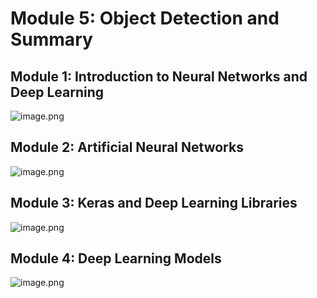 

# Module 5: Object Detection and Summary
## Module 1: Introduction to Neural Networks and Deep Learning
![image.png](https://prod-files-secure.s3.us-west-2.amazonaws.com/03e82b26-cccb-4906-bb56-adabcbdc0655/a8d40bcb-c482-4026-8872-311e16b2dc63/image.png?X-Amz-Algorithm=AWS4-HMAC-SHA256&X-Amz-Content-Sha256=UNSIGNED-PAYLOAD&X-Amz-Credential=ASIAZI2LB4664ZMZJLJ4%2F20250207%2Fus-west-2%2Fs3%2Faws4_request&X-Amz-Date=20250207T231339Z&X-Amz-Expires=3600&X-Amz-Security-Token=IQoJb3JpZ2luX2VjEGYaCXVzLXdlc3QtMiJGMEQCIDLNluH3V%2BsdouwJxLJ%2BZbnXkmS04QdF53xpTvZnAkqaAiAzElgdXqvy9M4V%2BJS5ya4HNz4Pw7fxge2u0poF6FlegSr%2FAwh%2FEAAaDDYzNzQyMzE4MzgwNSIM0NRd9sJ0P81jINKkKtwDqnOVZWHXzbTH%2FY8b3CsS19aEyvCd9jK%2Ba2Lbf6E9UIsZafGzqdorNHBAu3IuS%2FHnDEtPeEpbjycESqYZSSdGzSIOUGil5JbSGoTRfnimnFwaaK%2FhAd7Fp4n2%2BJ9fLOBnkKwqRMAl%2BKQbVYz3zkN7BKs5MkCaXHcE00XQJTu2PuQcHD3BJYULS9%2B1ih%2BKrxiC%2B6KxY2SvtybX90wyOjjO3cWFAdU%2BTxfIF%2Fz6bTq%2FAEYmJro3Y%2Be%2FYXBGe9jcTxpZq9qcc3SgvmZOdffCKloQk8G39r2ascwJF3zCAFpGqxQuDmDUZHc6sk3OnzSFSxz5CQ6rPhYX92PQQY%2FM0Wr38AOGf33SCZqzFrV7k8lHRtYdSXkNJNJtyWB5R%2Fwg4WGwe499y2B717atFSSwdlrXXSdgn9lnlh8LEbkMY%2BovESZz%2F2vt1acCsEIkY%2FmCVTbCM25bj2iW6%2F0BAm3LfHO4%2B9eQ9xYZlK4V0Wp3xrb7qWzLf7PnqAKfihZuM8NpmgsSMSp6UqKrDUuqm4Heg6EAuVglEOP9f0H%2BH0rYlaSDGxH1k9vmiNu9ow1Ol1UVa4xZfAJdH21jwryUsoKWXg8EbCXjGR%2F6Y0XeQaFLWFT16gsRdf2iPGCKbWzr49Uwuv6ZvQY6pgEyveMzZSW9D8%2BO53ZcAEU2ODpsrIHwqDVOztPaw7EikvIRNYLaDrByLJnaxUcSpgpUEYsIRE2ETPYuBm%2FaqxZKXiRexP0EeR0IWvag1wpqyL8LQOT89oprfn5XQzmmrH0MOJ6goM%2FE7MBmkYDB4fGoa7Yjy9otBD7PvYsUrPweSNzE2FPfxxGT52SBcFLuxaZK81goy5%2BiNQpXwg6RQ76z3663M1kq&X-Amz-Signature=6f5fb99c769deed6be4b1868f36f943bc380312d1146c94b476ae163eb234ed2&X-Amz-SignedHeaders=host&x-id=GetObject)
## Module 2: Artificial Neural Networks
![image.png](https://prod-files-secure.s3.us-west-2.amazonaws.com/03e82b26-cccb-4906-bb56-adabcbdc0655/5157ca89-62da-41d9-a98f-6432b71047a9/image.png?X-Amz-Algorithm=AWS4-HMAC-SHA256&X-Amz-Content-Sha256=UNSIGNED-PAYLOAD&X-Amz-Credential=ASIAZI2LB4664ZMZJLJ4%2F20250207%2Fus-west-2%2Fs3%2Faws4_request&X-Amz-Date=20250207T231339Z&X-Amz-Expires=3600&X-Amz-Security-Token=IQoJb3JpZ2luX2VjEGYaCXVzLXdlc3QtMiJGMEQCIDLNluH3V%2BsdouwJxLJ%2BZbnXkmS04QdF53xpTvZnAkqaAiAzElgdXqvy9M4V%2BJS5ya4HNz4Pw7fxge2u0poF6FlegSr%2FAwh%2FEAAaDDYzNzQyMzE4MzgwNSIM0NRd9sJ0P81jINKkKtwDqnOVZWHXzbTH%2FY8b3CsS19aEyvCd9jK%2Ba2Lbf6E9UIsZafGzqdorNHBAu3IuS%2FHnDEtPeEpbjycESqYZSSdGzSIOUGil5JbSGoTRfnimnFwaaK%2FhAd7Fp4n2%2BJ9fLOBnkKwqRMAl%2BKQbVYz3zkN7BKs5MkCaXHcE00XQJTu2PuQcHD3BJYULS9%2B1ih%2BKrxiC%2B6KxY2SvtybX90wyOjjO3cWFAdU%2BTxfIF%2Fz6bTq%2FAEYmJro3Y%2Be%2FYXBGe9jcTxpZq9qcc3SgvmZOdffCKloQk8G39r2ascwJF3zCAFpGqxQuDmDUZHc6sk3OnzSFSxz5CQ6rPhYX92PQQY%2FM0Wr38AOGf33SCZqzFrV7k8lHRtYdSXkNJNJtyWB5R%2Fwg4WGwe499y2B717atFSSwdlrXXSdgn9lnlh8LEbkMY%2BovESZz%2F2vt1acCsEIkY%2FmCVTbCM25bj2iW6%2F0BAm3LfHO4%2B9eQ9xYZlK4V0Wp3xrb7qWzLf7PnqAKfihZuM8NpmgsSMSp6UqKrDUuqm4Heg6EAuVglEOP9f0H%2BH0rYlaSDGxH1k9vmiNu9ow1Ol1UVa4xZfAJdH21jwryUsoKWXg8EbCXjGR%2F6Y0XeQaFLWFT16gsRdf2iPGCKbWzr49Uwuv6ZvQY6pgEyveMzZSW9D8%2BO53ZcAEU2ODpsrIHwqDVOztPaw7EikvIRNYLaDrByLJnaxUcSpgpUEYsIRE2ETPYuBm%2FaqxZKXiRexP0EeR0IWvag1wpqyL8LQOT89oprfn5XQzmmrH0MOJ6goM%2FE7MBmkYDB4fGoa7Yjy9otBD7PvYsUrPweSNzE2FPfxxGT52SBcFLuxaZK81goy5%2BiNQpXwg6RQ76z3663M1kq&X-Amz-Signature=39fcbd0d815ecd6c9e1944f7ec939cadae60aedcbfdfc43e126b6c890a5fe20e&X-Amz-SignedHeaders=host&x-id=GetObject)
## Module 3: Keras and Deep Learning Libraries
![image.png](https://prod-files-secure.s3.us-west-2.amazonaws.com/03e82b26-cccb-4906-bb56-adabcbdc0655/5089ce50-05f1-470d-ad42-42503bf1df5f/image.png?X-Amz-Algorithm=AWS4-HMAC-SHA256&X-Amz-Content-Sha256=UNSIGNED-PAYLOAD&X-Amz-Credential=ASIAZI2LB4664ZMZJLJ4%2F20250207%2Fus-west-2%2Fs3%2Faws4_request&X-Amz-Date=20250207T231339Z&X-Amz-Expires=3600&X-Amz-Security-Token=IQoJb3JpZ2luX2VjEGYaCXVzLXdlc3QtMiJGMEQCIDLNluH3V%2BsdouwJxLJ%2BZbnXkmS04QdF53xpTvZnAkqaAiAzElgdXqvy9M4V%2BJS5ya4HNz4Pw7fxge2u0poF6FlegSr%2FAwh%2FEAAaDDYzNzQyMzE4MzgwNSIM0NRd9sJ0P81jINKkKtwDqnOVZWHXzbTH%2FY8b3CsS19aEyvCd9jK%2Ba2Lbf6E9UIsZafGzqdorNHBAu3IuS%2FHnDEtPeEpbjycESqYZSSdGzSIOUGil5JbSGoTRfnimnFwaaK%2FhAd7Fp4n2%2BJ9fLOBnkKwqRMAl%2BKQbVYz3zkN7BKs5MkCaXHcE00XQJTu2PuQcHD3BJYULS9%2B1ih%2BKrxiC%2B6KxY2SvtybX90wyOjjO3cWFAdU%2BTxfIF%2Fz6bTq%2FAEYmJro3Y%2Be%2FYXBGe9jcTxpZq9qcc3SgvmZOdffCKloQk8G39r2ascwJF3zCAFpGqxQuDmDUZHc6sk3OnzSFSxz5CQ6rPhYX92PQQY%2FM0Wr38AOGf33SCZqzFrV7k8lHRtYdSXkNJNJtyWB5R%2Fwg4WGwe499y2B717atFSSwdlrXXSdgn9lnlh8LEbkMY%2BovESZz%2F2vt1acCsEIkY%2FmCVTbCM25bj2iW6%2F0BAm3LfHO4%2B9eQ9xYZlK4V0Wp3xrb7qWzLf7PnqAKfihZuM8NpmgsSMSp6UqKrDUuqm4Heg6EAuVglEOP9f0H%2BH0rYlaSDGxH1k9vmiNu9ow1Ol1UVa4xZfAJdH21jwryUsoKWXg8EbCXjGR%2F6Y0XeQaFLWFT16gsRdf2iPGCKbWzr49Uwuv6ZvQY6pgEyveMzZSW9D8%2BO53ZcAEU2ODpsrIHwqDVOztPaw7EikvIRNYLaDrByLJnaxUcSpgpUEYsIRE2ETPYuBm%2FaqxZKXiRexP0EeR0IWvag1wpqyL8LQOT89oprfn5XQzmmrH0MOJ6goM%2FE7MBmkYDB4fGoa7Yjy9otBD7PvYsUrPweSNzE2FPfxxGT52SBcFLuxaZK81goy5%2BiNQpXwg6RQ76z3663M1kq&X-Amz-Signature=f3ebf298755587dedae27cc0bfc360cbd8415cb6b01fea004d51152032528003&X-Amz-SignedHeaders=host&x-id=GetObject)
## Module 4: Deep Learning Models
![image.png](https://prod-files-secure.s3.us-west-2.amazonaws.com/03e82b26-cccb-4906-bb56-adabcbdc0655/4e22fcb0-cfbc-4d28-b961-b9b8fde071f0/image.png?X-Amz-Algorithm=AWS4-HMAC-SHA256&X-Amz-Content-Sha256=UNSIGNED-PAYLOAD&X-Amz-Credential=ASIAZI2LB4664ZMZJLJ4%2F20250207%2Fus-west-2%2Fs3%2Faws4_request&X-Amz-Date=20250207T231339Z&X-Amz-Expires=3600&X-Amz-Security-Token=IQoJb3JpZ2luX2VjEGYaCXVzLXdlc3QtMiJGMEQCIDLNluH3V%2BsdouwJxLJ%2BZbnXkmS04QdF53xpTvZnAkqaAiAzElgdXqvy9M4V%2BJS5ya4HNz4Pw7fxge2u0poF6FlegSr%2FAwh%2FEAAaDDYzNzQyMzE4MzgwNSIM0NRd9sJ0P81jINKkKtwDqnOVZWHXzbTH%2FY8b3CsS19aEyvCd9jK%2Ba2Lbf6E9UIsZafGzqdorNHBAu3IuS%2FHnDEtPeEpbjycESqYZSSdGzSIOUGil5JbSGoTRfnimnFwaaK%2FhAd7Fp4n2%2BJ9fLOBnkKwqRMAl%2BKQbVYz3zkN7BKs5MkCaXHcE00XQJTu2PuQcHD3BJYULS9%2B1ih%2BKrxiC%2B6KxY2SvtybX90wyOjjO3cWFAdU%2BTxfIF%2Fz6bTq%2FAEYmJro3Y%2Be%2FYXBGe9jcTxpZq9qcc3SgvmZOdffCKloQk8G39r2ascwJF3zCAFpGqxQuDmDUZHc6sk3OnzSFSxz5CQ6rPhYX92PQQY%2FM0Wr38AOGf33SCZqzFrV7k8lHRtYdSXkNJNJtyWB5R%2Fwg4WGwe499y2B717atFSSwdlrXXSdgn9lnlh8LEbkMY%2BovESZz%2F2vt1acCsEIkY%2FmCVTbCM25bj2iW6%2F0BAm3LfHO4%2B9eQ9xYZlK4V0Wp3xrb7qWzLf7PnqAKfihZuM8NpmgsSMSp6UqKrDUuqm4Heg6EAuVglEOP9f0H%2BH0rYlaSDGxH1k9vmiNu9ow1Ol1UVa4xZfAJdH21jwryUsoKWXg8EbCXjGR%2F6Y0XeQaFLWFT16gsRdf2iPGCKbWzr49Uwuv6ZvQY6pgEyveMzZSW9D8%2BO53ZcAEU2ODpsrIHwqDVOztPaw7EikvIRNYLaDrByLJnaxUcSpgpUEYsIRE2ETPYuBm%2FaqxZKXiRexP0EeR0IWvag1wpqyL8LQOT89oprfn5XQzmmrH0MOJ6goM%2FE7MBmkYDB4fGoa7Yjy9otBD7PvYsUrPweSNzE2FPfxxGT52SBcFLuxaZK81goy5%2BiNQpXwg6RQ76z3663M1kq&X-Amz-Signature=3566fa701de2ed5abd6848b99f2cc2ab0bd8e9899814284538ce3b3937b28d05&X-Amz-SignedHeaders=host&x-id=GetObject)